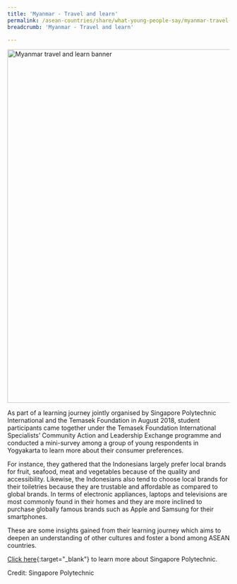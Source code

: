 ```yaml
---
title: 'Myanmar - Travel and learn'
permalink: /asean-countries/share/what-young-people-say/myanmar-travel-and-learn/
breadcrumb: 'Myanmar - Travel and learn'

---
```



<img src="\images\asean-youngpeople\Travel-and-learn.jpg" alt="Myanmar travel and learn banner" style="width:800px;" />

As part of a learning journey jointly organised by Singapore Polytechnic International and the Temasek Foundation in August 2018, student participants came together under the Temasek Foundation International Specialists’ Community Action and Leadership Exchange programme and conducted a mini-survey among a group of young respondents in Yogyakarta to learn more about their consumer preferences.

For instance, they gathered that the Indonesians largely prefer local brands for fruit, seafood, meat and vegetables because of the quality and accessibility. Likewise, the Indonesians also tend to choose local brands for their toiletries because they are trustable and affordable as compared to global brands. In terms of electronic appliances, laptops and televisions are most commonly found in their homes and they are more inclined to purchase globally famous brands such as Apple and Samsung for their smartphones.

These are some insights gained from their learning journey which aims to deepen an understanding of other cultures and foster a bond among ASEAN countries.

[Click here](https://www.sp.edu.sg/){:target="_blank"} to learn more about Singapore Polytechnic.

Credit: Singapore Polytechnic

